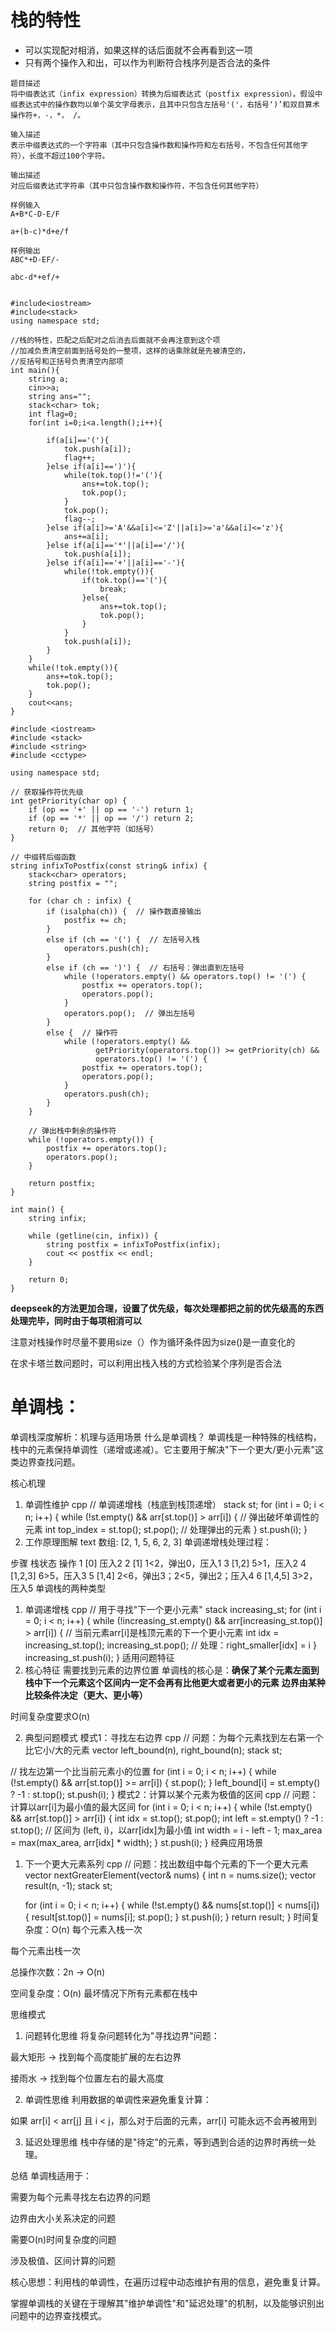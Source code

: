 # 栈的特性
- 可以实现配对相消，如果这样的话后面就不会再看到这一项
- 只有两个操作入和出，可以作为判断符合栈序列是否合法的条件

```
题目描述
将中缀表达式（infix expression）转换为后缀表达式（postfix expression）。假设中缀表达式中的操作数均以单个英文字母表示，且其中只包含左括号'('，右括号‘)’和双目算术操作符+，-，*， /。

输入描述
表示中缀表达式的一个字符串（其中只包含操作数和操作符和左右括号，不包含任何其他字符），长度不超过100个字符。

输出描述
对应后缀表达式字符串（其中只包含操作数和操作符，不包含任何其他字符）

样例输入
A+B*C-D-E/F

a+(b-c)*d+e/f

样例输出
ABC*+D-EF/-

abc-d*+ef/+


#include<iostream>
#include<stack>
using namespace std;

//栈的特性，匹配之后配对之后消去后面就不会再注意到这个项
//加减负责清空前面到括号处的一整项，这样的话乘除就是先被清空的，
//反括号和正括号负责清空内部项
int main(){
    string a;
    cin>>a;
    string ans="";
    stack<char> tok;
    int flag=0;
    for(int i=0;i<a.length();i++){

        if(a[i]=='('){
            tok.push(a[i]);
            flag++;
        }else if(a[i]==')'){
            while(tok.top()!='('){
                ans+=tok.top();
                tok.pop();
            }
            tok.pop();
            flag--;
        }else if(a[i]>='A'&&a[i]<='Z'||a[i]>='a'&&a[i]<='z'){
            ans+=a[i];
        }else if(a[i]=='*'||a[i]=='/'){
            tok.push(a[i]);
        }else if(a[i]=='+'||a[i]=='-'){
            while(!tok.empty()){
                if(tok.top()=='('){
                    break;
                }else{
                    ans+=tok.top();
                    tok.pop();
                }    
            }
            tok.push(a[i]);
        }
    }
    while(!tok.empty()){
        ans+=tok.top();
        tok.pop();
    }
    cout<<ans;
}
```
```
#include <iostream>
#include <stack>
#include <string>
#include <cctype>

using namespace std;

// 获取操作符优先级
int getPriority(char op) {
    if (op == '+' || op == '-') return 1;
    if (op == '*' || op == '/') return 2;
    return 0;  // 其他字符（如括号）
}

// 中缀转后缀函数
string infixToPostfix(const string& infix) {
    stack<char> operators;
    string postfix = "";
    
    for (char ch : infix) {
        if (isalpha(ch)) {  // 操作数直接输出
            postfix += ch;
        }
        else if (ch == '(') {  // 左括号入栈
            operators.push(ch);
        }
        else if (ch == ')') {  // 右括号：弹出直到左括号
            while (!operators.empty() && operators.top() != '(') {
                postfix += operators.top();
                operators.pop();
            }
            operators.pop();  // 弹出左括号
        }
        else {  // 操作符
            while (!operators.empty() && 
                   getPriority(operators.top()) >= getPriority(ch) && 
                   operators.top() != '(') {
                postfix += operators.top();
                operators.pop();
            }
            operators.push(ch);
        }
    }
    
    // 弹出栈中剩余的操作符
    while (!operators.empty()) {
        postfix += operators.top();
        operators.pop();
    }
    
    return postfix;
}

int main() {
    string infix;
    
    while (getline(cin, infix)) {
        string postfix = infixToPostfix(infix);
        cout << postfix << endl;
    }
    
    return 0;
}
```
**deepseek的方法更加合理，设置了优先级，每次处理都把之前的优先级高的东西处理完毕，同时由于每项相消可以**

注意对栈操作时尽量不要用size（）作为循环条件因为size()是一直变化的

在求卡塔兰数问题时，可以利用出栈入栈的方式检验某个序列是否合法

# 单调栈：
单调栈深度解析：机理与适用场景
什么是单调栈？
单调栈是一种特殊的栈结构，栈中的元素保持单调性（递增或递减）。它主要用于解决"下一个更大/更小元素"这类边界查找问题。

核心机理
1. 单调性维护
cpp
// 单调递增栈（栈底到栈顶递增）
stack<int> st;
for (int i = 0; i < n; i++) {
    while (!st.empty() && arr[st.top()] > arr[i]) {
        // 弹出破坏单调性的元素
        int top_index = st.top();
        st.pop();
        // 处理弹出的元素
    }
    st.push(i);
}
2. 工作原理图解
text
数组: [2, 1, 5, 6, 2, 3]
单调递增栈处理过程：

步骤 栈状态        操作
1     [0]         压入2
2     [1]         1<2，弹出0，压入1
3     [1,2]       5>1，压入2
4     [1,2,3]     6>5，压入3
5     [1,4]       2<6，弹出3；2<5，弹出2；压入4
6     [1,4,5]     3>2，压入5
单调栈的两种类型
1. 单调递增栈
cpp
// 用于寻找"下一个更小元素"
stack<int> increasing_st;
for (int i = 0; i < n; i++) {
    while (!increasing_st.empty() && arr[increasing_st.top()] > arr[i]) {
        // 当前元素arr[i]是栈顶元素的下一个更小元素
        int idx = increasing_st.top();
        increasing_st.pop();
        // 处理：right_smaller[idx] = i
    }
    increasing_st.push(i);
}
适用问题特征
1. 核心特征
需要找到元素的边界位置
单调栈的核心是：**确保了某个元素左面到栈中下一个元素这个区间内一定不会再有比他更大或者更小的元素**
**边界由某种比较条件决定（更大、更小等）**

时间复杂度要求O(n)

2. 典型问题模式
模式1：寻找左右边界
cpp
// 问题：为每个元素找到左右第一个比它小/大的元素
vector<int> left_bound(n), right_bound(n);
stack<int> st;

// 找左边第一个比当前元素小的位置
for (int i = 0; i < n; i++) {
    while (!st.empty() && arr[st.top()] >= arr[i]) {
        st.pop();
    }
    left_bound[i] = st.empty() ? -1 : st.top();
    st.push(i);
}
模式2：计算以某个元素为极值的区间
cpp
// 问题：计算以arr[i]为最小值的最大区间
for (int i = 0; i < n; i++) {
    while (!st.empty() && arr[st.top()] > arr[i]) {
        int idx = st.top();
        st.pop();
        int left = st.empty() ? -1 : st.top();
        // 区间为 (left, i)，以arr[idx]为最小值
        int width = i - left - 1;
        max_area = max(max_area, arr[idx] * width);
    }
    st.push(i);
}
经典应用场景
1. 下一个更大元素系列
cpp
// 问题：找出数组中每个元素的下一个更大元素
vector<int> nextGreaterElement(vector<int>& nums) {
    int n = nums.size();
    vector<int> result(n, -1);
    stack<int> st;
    
    for (int i = 0; i < n; i++) {
        while (!st.empty() && nums[st.top()] < nums[i]) {
            result[st.top()] = nums[i];
            st.pop();
        }
        st.push(i);
    }
    return result;
}
时间复杂度：O(n)
每个元素入栈一次

每个元素出栈一次

总操作次数：2n → O(n)

空间复杂度：O(n)
最坏情况下所有元素都在栈中

思维模式
1. 问题转化思维
将复杂问题转化为"寻找边界"问题：

最大矩形 → 找到每个高度能扩展的左右边界

接雨水 → 找到每个位置左右的最大高度

2. 单调性思维
利用数据的单调性来避免重复计算：

如果 arr[i] < arr[j] 且 i < j，那么对于后面的元素，arr[i] 可能永远不会再被用到

3. 延迟处理思维
栈中存储的是"待定"的元素，等到遇到合适的边界时再统一处理。

总结
单调栈适用于：

需要为每个元素寻找左右边界的问题

边界由大小关系决定的问题

需要O(n)时间复杂度的问题

涉及极值、区间计算的问题

核心思想：利用栈的单调性，在遍历过程中动态维护有用的信息，避免重复计算。

掌握单调栈的关键在于理解其"维护单调性"和"延迟处理"的机制，以及能够识别出问题中的边界查找模式。

